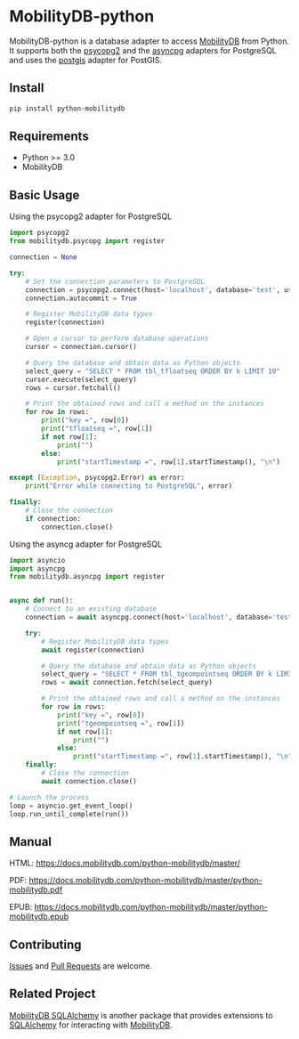# MobilityDB-python
MobilityDB-python is a database adapter to access [MobilityDB](https://github.com/MobilityDB/MobilityDB) from Python. It supports both the [psycopg2](https://github.com/psycopg/psycopg2) and the [asyncpg](https://github.com/MagicStack/asyncpg) adapters for PostgreSQL and uses the [postgis](https://github.com/tilery/python-postgis) adapter for PostGIS.


Install
------------
```sh
pip install python-mobilitydb
```

Requirements
------------
 - Python >= 3.0
 - MobilityDB

Basic Usage
------------

Using the psycopg2 adapter for PostgreSQL

```python
import psycopg2
from mobilitydb.psycopg import register

connection = None

try:
    # Set the connection parameters to PostgreSQL
    connection = psycopg2.connect(host='localhost', database='test', user='user', password='pw')
    connection.autocommit = True

    # Register MobilityDB data types
    register(connection)

    # Open a cursor to perform database operations
    cursor = connection.cursor()

    # Query the database and obtain data as Python objects
    select_query = "SELECT * FROM tbl_tfloatseq ORDER BY k LIMIT 10"
    cursor.execute(select_query)
    rows = cursor.fetchall()

    # Print the obtained rows and call a method on the instances
    for row in rows:
        print("key =", row[0])
        print("tfloatseq =", row[1])
        if not row[1]:
            print("")
        else:
            print("startTimestamp =", row[1].startTimestamp(), "\n")

except (Exception, psycopg2.Error) as error:
    print("Error while connecting to PostgreSQL", error)

finally:
    # Close the connection
    if connection:
        connection.close()
```

Using the asyncg adapter for PostgreSQL

```python
import asyncio
import asyncpg
from mobilitydb.asyncpg import register


async def run():
    # Connect to an existing database
    connection = await asyncpg.connect(host='localhost', database='test', user='user', password='pw')

    try:
        # Register MobilityDB data types
        await register(connection)

        # Query the database and obtain data as Python objects
        select_query = "SELECT * FROM tbl_tgeompointseq ORDER BY k LIMIT 10"
        rows = await connection.fetch(select_query)

        # Print the obtained rows and call a method on the instances
        for row in rows:
            print("key =", row[0])
            print("tgeompointseq =", row[1])
            if not row[1]:
                print("")
            else:
                print("startTimestamp =", row[1].startTimestamp(), "\n")
    finally:
        # Close the connection
        await connection.close()

# Launch the process
loop = asyncio.get_event_loop()
loop.run_until_complete(run())
```

Manual
------

HTML: https://docs.mobilitydb.com/python-mobilitydb/master/

PDF: https://docs.mobilitydb.com/python-mobilitydb/master/python-mobilitydb.pdf

EPUB: https://docs.mobilitydb.com/python-mobilitydb/master/python-mobilitydb.epub

Contributing
------------

[Issues](https://github.com/MobilityDB/MobilityDB-python/issues) and [Pull Requests](https://github.com/MobilityDB/MobilityDB-python/pulls) are welcome.

Related Project
---------------

[MobilityDB SQLAlchemy](https://github.com/adonmo/mobilitydb-sqlalchemy) is another package that provides extensions to [SQLAlchemy](https://www.sqlalchemy.org/) for interacting with [MobilityDB](https://github.com/MobilityDB/MobilityDB). 
